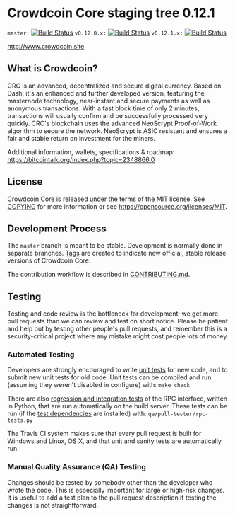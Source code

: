 Crowdcoin Core staging tree 0.12.1
===============================

`master:` [![Build Status](https://travis-ci.org/crowdcoincoin/crowdcoin.svg?branch=master)](https://travis-ci.org/crowdcoincoin/crowdcoin) `v0.12.0.x:` [![Build Status](https://travis-ci.org/crowdcoincoin/crowdcoin.svg?branch=v0.12.0.x)](https://travis-ci.org/crowdcoincoin/crowdcoin/branches) `v0.12.1.x:` [![Build Status](https://travis-ci.org/crowdcoincoin/crowdcoin.svg?branch=v0.12.1.x)](https://travis-ci.org/crowdcoincoin/crowdcoin/branches)

http://www.crowdcoin.site


What is Crowdcoin?
----------------

CRC is an advanced, decentralized and secure digital currency. Based on Dash, it's an enhanced and further developed version, featuring the masternode technology, near-instant and secure payments as well as anonymous transactions. With a fast block time of only 2 minutes, transactions will usually confirm and be successfully processed very quickly. CRC's blockchain uses the advanced NeoScrypt Proof-of-Work algorithm to secure the network. NeoScrypt is ASIC resistant and ensures a fair and stable return on investment for the miners.
 
Additional information, wallets, specifications & roadmap: https://bitcointalk.org/index.php?topic=2348866.0


License
-------

Crowdcoin Core is released under the terms of the MIT license. See [COPYING](COPYING) for more
information or see https://opensource.org/licenses/MIT.

Development Process
-------------------

The `master` branch is meant to be stable. Development is normally done in separate branches.
[Tags](https://github.com/crowdcoincoin/crowdcoin/tags) are created to indicate new official,
stable release versions of Crowdcoin Core.

The contribution workflow is described in [CONTRIBUTING.md](CONTRIBUTING.md).

Testing
-------

Testing and code review is the bottleneck for development; we get more pull
requests than we can review and test on short notice. Please be patient and help out by testing
other people's pull requests, and remember this is a security-critical project where any mistake might cost people
lots of money.

### Automated Testing

Developers are strongly encouraged to write [unit tests](/doc/unit-tests.md) for new code, and to
submit new unit tests for old code. Unit tests can be compiled and run
(assuming they weren't disabled in configure) with: `make check`

There are also [regression and integration tests](/qa) of the RPC interface, written
in Python, that are run automatically on the build server.
These tests can be run (if the [test dependencies](/qa) are installed) with: `qa/pull-tester/rpc-tests.py`

The Travis CI system makes sure that every pull request is built for Windows
and Linux, OS X, and that unit and sanity tests are automatically run.

### Manual Quality Assurance (QA) Testing

Changes should be tested by somebody other than the developer who wrote the
code. This is especially important for large or high-risk changes. It is useful
to add a test plan to the pull request description if testing the changes is
not straightforward.

